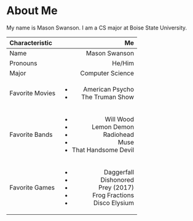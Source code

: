 # About Me

My name is Mason Swanson. I am a CS major at Boise State University.

| Characteristic | Me |
| :--- | ---: |
| Name | Mason Swanson |
| Pronouns | He/Him |
| Major | Computer Science |
| Favorite Movies | <ul><li>American Psycho</li><li>The Truman Show</li></ul> |
| Favorite Bands | <ul><li>Will Wood</li><li>Lemon Demon</li><li>Radiohead</li><li>Muse</li><li>That Handsome Devil</li></ul> |
| Favorite Games | <ul><li>Daggerfall</li><li>Dishonored</li><li>Prey (2017)</li><li>Frog Fractions</li><li>Disco Elysium</li></ul> |
